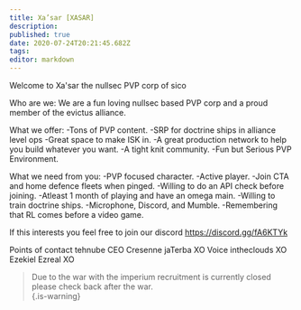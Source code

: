 ```yaml
---
title: Xa’sar [XASAR]
description: 
published: true
date: 2020-07-24T20:21:45.682Z
tags: 
editor: markdown
---
```


Welcome to Xa'sar the nullsec PVP corp of sico

Who are we: We are a fun loving nullsec based PVP corp and a proud member of the evictus alliance.

What we offer: 
-Tons of PVP content.
-SRP for doctrine ships in alliance level ops
-Great space to make ISK in.
-A great production network to help you build whatever you want.
-A tight knit community.
-Fun but Serious PVP Environment.

What we need from you:
-PVP focused character.
-Active player.
-Join CTA and home defence fleets when pinged.
-Willing to do an API check before joining. 
-Atleast 1 month of playing and have an omega main.
-Willing to train doctrine ships.
-Microphone, Discord, and Mumble. 
-Remembering that RL comes before a video game.

If this interests you feel free to join our discord https://discord.gg/fA6KTYk

Points of contact
tehnube CEO
Cresenne jaTerba XO
Voice intheclouds XO
Ezekiel Ezreal XO
> Due to the war with the imperium recruitment is currently closed please check back after the war.  
{.is-warning}
